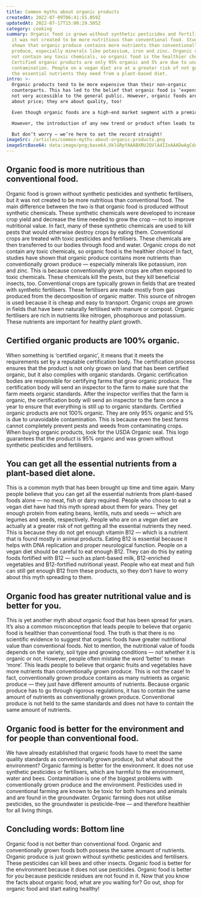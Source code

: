 ```yaml
---
title: Common myths about organic products
createdAt: 2022-07-09T06:41:55.059Z
updatedAt: 2022-07-17T15:00:29.505Z
category: cooking
summary: Organic food is grown without synthetic pesticides and fertilisers, but
  it was not created to be more nutritious than conventional food. Studies have
  shown that organic produce contains more nutrients than conventionally grown
  produce, especially minerals like potassium, iron and zinc. Organic crops do
  not contain any toxic chemicals, so organic food is the healthier choice.
  Certified organic products are only 95% organic and 5% are due to unavoidable
  contamination. People on a vegan diet are at a greater risk of not getting all
  the essential nutrients they need from a plant-based diet.
intro: >-
  Organic products tend to be more expensive than their non-organic
  counterparts. This has led to the belief that organic food is ‘expensive’ and
  not very accessible to the general public. However, organic foods are not just
  about price; they are about quality, too!

  Even though organic foods are a high-end market segment with a premium price, in recent years there has been a growing demand for such products. This is primarily because of the numerous benefits of switching from conventional to organic food.

  However, the introduction of any new trend or product often leads to unnecessary confusion and false information. When it comes to buying and using organic products, there are some common myths that might seem like red flags:

  But don’t worry — we’re here to set the record straight!
imageSrc: /articles/common-myths-about-organic-products.png
imageSrcBase64: data:image/png;base64,UklGRpYAAABXRUJQVlA4IIoAAADwAgCdASoKAAoAAUAmJbACdLoAfg6RF5gr/pnXbvkYqAD++uPoHehzxqAn225JNd9twb9Djvhb49/7LPSDk2H4HPjAWM5PXpNOSqf4wWt759Vea8VTRMw6eNFWPwOvt3P2//RpJuX+WqaqP/FtxEVUf/G68Xx3939Ng04kW2Plf+DkyzK/jUBAAAA=
---
```


## Organic food is more nutritious than conventional food.

Organic food is grown without synthetic pesticides and synthetic fertilisers, but it was not created to be more nutritious than conventional food. The main difference between the two is that organic food is produced without synthetic chemicals. These synthetic chemicals were developed to increase crop yield and decrease the time needed to grow the crop — not to improve nutritional value. In fact, many of these synthetic chemicals are used to kill pests that would otherwise destroy crops by eating them.
Conventional crops are treated with toxic pesticides and fertilisers. These chemicals are then transferred to our bodies through food and water. Organic crops do not contain any toxic chemicals, so organic food is the healthier choice!
In fact, studies have shown that organic produce contains more nutrients than conventionally grown produce — especially minerals like potassium, iron and zinc. This is because conventionally grown crops are often exposed to toxic chemicals. These chemicals kill the pests, but they kill beneficial insects, too.
Conventional crops are typically grown in fields that are treated with synthetic fertilisers. These fertilisers are made mostly from gas produced from the decomposition of organic matter. This source of nitrogen is used because it is cheap and easy to transport.
Organic crops are grown in fields that have been naturally fertilised with manure or compost. Organic fertilisers are rich in nutrients like nitrogen, phosphorous and potassium. These nutrients are important for healthy plant growth.

## Certified organic products are 100% organic.

When something is ‘certified organic’, it means that it meets the requirements set by a reputable certification body. The certification process ensures that the product is not only grown on land that has been certified organic, but it also complies with organic standards.
Organic certification bodies are responsible for certifying farms that grow organic produce. The certification body will send an inspector to the farm to make sure that the farm meets organic standards. After the inspector verifies that the farm is organic, the certification body will send an inspector to the farm once a year to ensure that everything is still up to organic standards.
Certified organic products are not 100% organic. They are only 95% organic and 5% is due to unavoidable contamination. This is because even the best farms cannot completely prevent pests and weeds from contaminating crops.
When buying organic products, look for the USDA Organic seal. This logo guarantees that the product is 95% organic and was grown without synthetic pesticides and fertilisers.

## You can get all the essential nutrients from a plant-based diet alone.

This is a common myth that has been brought up time and time again. Many people believe that you can get all the essential nutrients from plant-based foods alone — no meat, fish or dairy required.
People who choose to eat a vegan diet have had this myth spread about them for years. They get enough protein from eating beans, lentils, nuts and seeds — which are legumes and seeds, respectively.
People who are on a vegan diet are actually at a greater risk of not getting all the essential nutrients they need. This is because they do not get enough vitamin B12 — which is a nutrient that is found mostly in animal products. Eating B12 is essential because it helps with DNA replication and proper neurological function.
People on a vegan diet should be careful to eat enough B12. They can do this by eating foods fortified with B12 — such as plant-based milk, B12-enriched vegetables and B12-fortified nutritional yeast.
People who eat meat and fish can still get enough B12 from these products, so they don’t have to worry about this myth spreading to them.

## Organic food has greater nutritional value and is better for you.

This is yet another myth about organic food that has been spread for years. It’s also a common misconception that leads people to believe that organic food is healthier than conventional food.
The truth is that there is no scientific evidence to suggest that organic foods have greater nutritional value than conventional foods. Not to mention, the nutritional value of foods depends on the variety, soil type and growing conditions — not whether it is organic or not.
However, people often mistake the word ‘better’ to mean ‘more’. This leads people to believe that organic fruits and vegetables have more nutrients than conventionally grown produce. This is not the case!
In fact, conventionally grown produce contains as many nutrients as organic produce — they just have different amounts of nutrients.
Because organic produce has to go through rigorous regulations, it has to contain the same amount of nutrients as conventionally grown produce. Conventional produce is not held to the same standards and does not have to contain the same amount of nutrients.

## Organic food is better for the environment and for people than conventional food.

We have already established that organic foods have to meet the same quality standards as conventionally grown produce, but what about the environment?
Organic farming is better for the environment. It does not use synthetic pesticides or fertilisers, which are harmful to the environment, water and bees.
Contamination is one of the biggest problems with conventionally grown produce and the environment. Pesticides used in conventional farming are known to be toxic for both humans and animals and are found in the groundwater.
Organic farming does not utilise pesticides, so the groundwater is pesticide-free — and therefore healthier for all living things.

## Concluding words: Bottom line

Organic food is not better than conventional food. Organic and conventionally grown foods both possess the same amount of nutrients. Organic produce is just grown without synthetic pesticides and fertilisers. These pesticides can kill bees and other insects. Organic food is better for the environment because it does not use pesticides. Organic food is better for you because pesticide residues are not found in it. Now that you know the facts about organic food, what are you waiting for? Go out, shop for organic food and start eating healthy!
